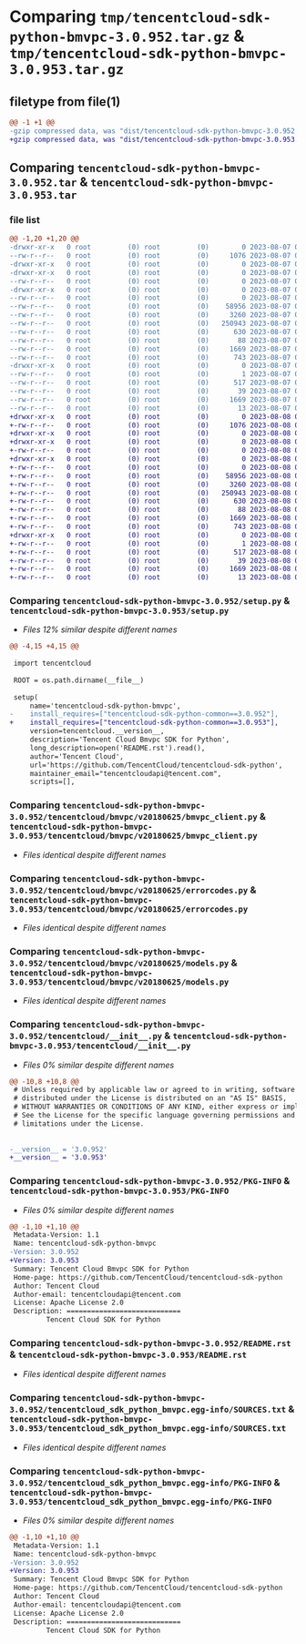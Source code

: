 # Comparing `tmp/tencentcloud-sdk-python-bmvpc-3.0.952.tar.gz` & `tmp/tencentcloud-sdk-python-bmvpc-3.0.953.tar.gz`

## filetype from file(1)

```diff
@@ -1 +1 @@
-gzip compressed data, was "dist/tencentcloud-sdk-python-bmvpc-3.0.952.tar", last modified: Mon Aug  7 08:47:12 2023, max compression
+gzip compressed data, was "dist/tencentcloud-sdk-python-bmvpc-3.0.953.tar", last modified: Tue Aug  8 00:18:59 2023, max compression
```

## Comparing `tencentcloud-sdk-python-bmvpc-3.0.952.tar` & `tencentcloud-sdk-python-bmvpc-3.0.953.tar`

### file list

```diff
@@ -1,20 +1,20 @@
-drwxr-xr-x   0 root         (0) root         (0)        0 2023-08-07 08:47:12.000000 tencentcloud-sdk-python-bmvpc-3.0.952/
--rw-r--r--   0 root         (0) root         (0)     1076 2023-08-07 08:47:12.000000 tencentcloud-sdk-python-bmvpc-3.0.952/setup.py
-drwxr-xr-x   0 root         (0) root         (0)        0 2023-08-07 08:47:12.000000 tencentcloud-sdk-python-bmvpc-3.0.952/tencentcloud/
-drwxr-xr-x   0 root         (0) root         (0)        0 2023-08-07 08:47:12.000000 tencentcloud-sdk-python-bmvpc-3.0.952/tencentcloud/bmvpc/
--rw-r--r--   0 root         (0) root         (0)        0 2023-08-07 08:47:12.000000 tencentcloud-sdk-python-bmvpc-3.0.952/tencentcloud/bmvpc/__init__.py
-drwxr-xr-x   0 root         (0) root         (0)        0 2023-08-07 08:47:12.000000 tencentcloud-sdk-python-bmvpc-3.0.952/tencentcloud/bmvpc/v20180625/
--rw-r--r--   0 root         (0) root         (0)        0 2023-08-07 08:47:12.000000 tencentcloud-sdk-python-bmvpc-3.0.952/tencentcloud/bmvpc/v20180625/__init__.py
--rw-r--r--   0 root         (0) root         (0)    58956 2023-08-07 08:47:12.000000 tencentcloud-sdk-python-bmvpc-3.0.952/tencentcloud/bmvpc/v20180625/bmvpc_client.py
--rw-r--r--   0 root         (0) root         (0)     3260 2023-08-07 08:47:12.000000 tencentcloud-sdk-python-bmvpc-3.0.952/tencentcloud/bmvpc/v20180625/errorcodes.py
--rw-r--r--   0 root         (0) root         (0)   250943 2023-08-07 08:47:12.000000 tencentcloud-sdk-python-bmvpc-3.0.952/tencentcloud/bmvpc/v20180625/models.py
--rw-r--r--   0 root         (0) root         (0)      630 2023-08-07 08:47:12.000000 tencentcloud-sdk-python-bmvpc-3.0.952/tencentcloud/__init__.py
--rw-r--r--   0 root         (0) root         (0)       88 2023-08-07 08:47:12.000000 tencentcloud-sdk-python-bmvpc-3.0.952/setup.cfg
--rw-r--r--   0 root         (0) root         (0)     1669 2023-08-07 08:47:12.000000 tencentcloud-sdk-python-bmvpc-3.0.952/PKG-INFO
--rw-r--r--   0 root         (0) root         (0)      743 2023-08-07 08:47:12.000000 tencentcloud-sdk-python-bmvpc-3.0.952/README.rst
-drwxr-xr-x   0 root         (0) root         (0)        0 2023-08-07 08:47:12.000000 tencentcloud-sdk-python-bmvpc-3.0.952/tencentcloud_sdk_python_bmvpc.egg-info/
--rw-r--r--   0 root         (0) root         (0)        1 2023-08-07 08:47:12.000000 tencentcloud-sdk-python-bmvpc-3.0.952/tencentcloud_sdk_python_bmvpc.egg-info/dependency_links.txt
--rw-r--r--   0 root         (0) root         (0)      517 2023-08-07 08:47:12.000000 tencentcloud-sdk-python-bmvpc-3.0.952/tencentcloud_sdk_python_bmvpc.egg-info/SOURCES.txt
--rw-r--r--   0 root         (0) root         (0)       39 2023-08-07 08:47:12.000000 tencentcloud-sdk-python-bmvpc-3.0.952/tencentcloud_sdk_python_bmvpc.egg-info/requires.txt
--rw-r--r--   0 root         (0) root         (0)     1669 2023-08-07 08:47:12.000000 tencentcloud-sdk-python-bmvpc-3.0.952/tencentcloud_sdk_python_bmvpc.egg-info/PKG-INFO
--rw-r--r--   0 root         (0) root         (0)       13 2023-08-07 08:47:12.000000 tencentcloud-sdk-python-bmvpc-3.0.952/tencentcloud_sdk_python_bmvpc.egg-info/top_level.txt
+drwxr-xr-x   0 root         (0) root         (0)        0 2023-08-08 00:18:59.000000 tencentcloud-sdk-python-bmvpc-3.0.953/
+-rw-r--r--   0 root         (0) root         (0)     1076 2023-08-08 00:18:59.000000 tencentcloud-sdk-python-bmvpc-3.0.953/setup.py
+drwxr-xr-x   0 root         (0) root         (0)        0 2023-08-08 00:18:59.000000 tencentcloud-sdk-python-bmvpc-3.0.953/tencentcloud/
+drwxr-xr-x   0 root         (0) root         (0)        0 2023-08-08 00:18:59.000000 tencentcloud-sdk-python-bmvpc-3.0.953/tencentcloud/bmvpc/
+-rw-r--r--   0 root         (0) root         (0)        0 2023-08-08 00:18:59.000000 tencentcloud-sdk-python-bmvpc-3.0.953/tencentcloud/bmvpc/__init__.py
+drwxr-xr-x   0 root         (0) root         (0)        0 2023-08-08 00:18:59.000000 tencentcloud-sdk-python-bmvpc-3.0.953/tencentcloud/bmvpc/v20180625/
+-rw-r--r--   0 root         (0) root         (0)        0 2023-08-08 00:18:59.000000 tencentcloud-sdk-python-bmvpc-3.0.953/tencentcloud/bmvpc/v20180625/__init__.py
+-rw-r--r--   0 root         (0) root         (0)    58956 2023-08-08 00:18:59.000000 tencentcloud-sdk-python-bmvpc-3.0.953/tencentcloud/bmvpc/v20180625/bmvpc_client.py
+-rw-r--r--   0 root         (0) root         (0)     3260 2023-08-08 00:18:59.000000 tencentcloud-sdk-python-bmvpc-3.0.953/tencentcloud/bmvpc/v20180625/errorcodes.py
+-rw-r--r--   0 root         (0) root         (0)   250943 2023-08-08 00:18:59.000000 tencentcloud-sdk-python-bmvpc-3.0.953/tencentcloud/bmvpc/v20180625/models.py
+-rw-r--r--   0 root         (0) root         (0)      630 2023-08-08 00:18:59.000000 tencentcloud-sdk-python-bmvpc-3.0.953/tencentcloud/__init__.py
+-rw-r--r--   0 root         (0) root         (0)       88 2023-08-08 00:18:59.000000 tencentcloud-sdk-python-bmvpc-3.0.953/setup.cfg
+-rw-r--r--   0 root         (0) root         (0)     1669 2023-08-08 00:18:59.000000 tencentcloud-sdk-python-bmvpc-3.0.953/PKG-INFO
+-rw-r--r--   0 root         (0) root         (0)      743 2023-08-08 00:18:59.000000 tencentcloud-sdk-python-bmvpc-3.0.953/README.rst
+drwxr-xr-x   0 root         (0) root         (0)        0 2023-08-08 00:18:59.000000 tencentcloud-sdk-python-bmvpc-3.0.953/tencentcloud_sdk_python_bmvpc.egg-info/
+-rw-r--r--   0 root         (0) root         (0)        1 2023-08-08 00:18:59.000000 tencentcloud-sdk-python-bmvpc-3.0.953/tencentcloud_sdk_python_bmvpc.egg-info/dependency_links.txt
+-rw-r--r--   0 root         (0) root         (0)      517 2023-08-08 00:18:59.000000 tencentcloud-sdk-python-bmvpc-3.0.953/tencentcloud_sdk_python_bmvpc.egg-info/SOURCES.txt
+-rw-r--r--   0 root         (0) root         (0)       39 2023-08-08 00:18:59.000000 tencentcloud-sdk-python-bmvpc-3.0.953/tencentcloud_sdk_python_bmvpc.egg-info/requires.txt
+-rw-r--r--   0 root         (0) root         (0)     1669 2023-08-08 00:18:59.000000 tencentcloud-sdk-python-bmvpc-3.0.953/tencentcloud_sdk_python_bmvpc.egg-info/PKG-INFO
+-rw-r--r--   0 root         (0) root         (0)       13 2023-08-08 00:18:59.000000 tencentcloud-sdk-python-bmvpc-3.0.953/tencentcloud_sdk_python_bmvpc.egg-info/top_level.txt
```

### Comparing `tencentcloud-sdk-python-bmvpc-3.0.952/setup.py` & `tencentcloud-sdk-python-bmvpc-3.0.953/setup.py`

 * *Files 12% similar despite different names*

```diff
@@ -4,15 +4,15 @@
 
 import tencentcloud
 
 ROOT = os.path.dirname(__file__)
 
 setup(
     name='tencentcloud-sdk-python-bmvpc',
-    install_requires=["tencentcloud-sdk-python-common==3.0.952"],
+    install_requires=["tencentcloud-sdk-python-common==3.0.953"],
     version=tencentcloud.__version__,
     description='Tencent Cloud Bmvpc SDK for Python',
     long_description=open('README.rst').read(),
     author='Tencent Cloud',
     url='https://github.com/TencentCloud/tencentcloud-sdk-python',
     maintainer_email="tencentcloudapi@tencent.com",
     scripts=[],
```

### Comparing `tencentcloud-sdk-python-bmvpc-3.0.952/tencentcloud/bmvpc/v20180625/bmvpc_client.py` & `tencentcloud-sdk-python-bmvpc-3.0.953/tencentcloud/bmvpc/v20180625/bmvpc_client.py`

 * *Files identical despite different names*

### Comparing `tencentcloud-sdk-python-bmvpc-3.0.952/tencentcloud/bmvpc/v20180625/errorcodes.py` & `tencentcloud-sdk-python-bmvpc-3.0.953/tencentcloud/bmvpc/v20180625/errorcodes.py`

 * *Files identical despite different names*

### Comparing `tencentcloud-sdk-python-bmvpc-3.0.952/tencentcloud/bmvpc/v20180625/models.py` & `tencentcloud-sdk-python-bmvpc-3.0.953/tencentcloud/bmvpc/v20180625/models.py`

 * *Files identical despite different names*

### Comparing `tencentcloud-sdk-python-bmvpc-3.0.952/tencentcloud/__init__.py` & `tencentcloud-sdk-python-bmvpc-3.0.953/tencentcloud/__init__.py`

 * *Files 0% similar despite different names*

```diff
@@ -10,8 +10,8 @@
 # Unless required by applicable law or agreed to in writing, software
 # distributed under the License is distributed on an "AS IS" BASIS,
 # WITHOUT WARRANTIES OR CONDITIONS OF ANY KIND, either express or implied.
 # See the License for the specific language governing permissions and
 # limitations under the License.
 
 
-__version__ = '3.0.952'
+__version__ = '3.0.953'
```

### Comparing `tencentcloud-sdk-python-bmvpc-3.0.952/PKG-INFO` & `tencentcloud-sdk-python-bmvpc-3.0.953/PKG-INFO`

 * *Files 0% similar despite different names*

```diff
@@ -1,10 +1,10 @@
 Metadata-Version: 1.1
 Name: tencentcloud-sdk-python-bmvpc
-Version: 3.0.952
+Version: 3.0.953
 Summary: Tencent Cloud Bmvpc SDK for Python
 Home-page: https://github.com/TencentCloud/tencentcloud-sdk-python
 Author: Tencent Cloud
 Author-email: tencentcloudapi@tencent.com
 License: Apache License 2.0
 Description: ============================
         Tencent Cloud SDK for Python
```

### Comparing `tencentcloud-sdk-python-bmvpc-3.0.952/README.rst` & `tencentcloud-sdk-python-bmvpc-3.0.953/README.rst`

 * *Files identical despite different names*

### Comparing `tencentcloud-sdk-python-bmvpc-3.0.952/tencentcloud_sdk_python_bmvpc.egg-info/SOURCES.txt` & `tencentcloud-sdk-python-bmvpc-3.0.953/tencentcloud_sdk_python_bmvpc.egg-info/SOURCES.txt`

 * *Files identical despite different names*

### Comparing `tencentcloud-sdk-python-bmvpc-3.0.952/tencentcloud_sdk_python_bmvpc.egg-info/PKG-INFO` & `tencentcloud-sdk-python-bmvpc-3.0.953/tencentcloud_sdk_python_bmvpc.egg-info/PKG-INFO`

 * *Files 0% similar despite different names*

```diff
@@ -1,10 +1,10 @@
 Metadata-Version: 1.1
 Name: tencentcloud-sdk-python-bmvpc
-Version: 3.0.952
+Version: 3.0.953
 Summary: Tencent Cloud Bmvpc SDK for Python
 Home-page: https://github.com/TencentCloud/tencentcloud-sdk-python
 Author: Tencent Cloud
 Author-email: tencentcloudapi@tencent.com
 License: Apache License 2.0
 Description: ============================
         Tencent Cloud SDK for Python
```

